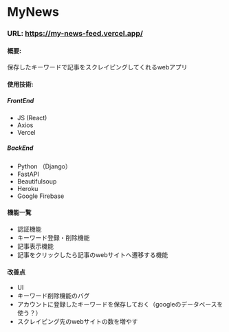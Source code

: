 # MyNews
### URL: https://my-news-feed.vercel.app/

#### 概要:
保存したキーワードで記事をスクレイピングしてくれるwebアプリ

#### 使用技術:
##### FrontEnd
- JS (React)
 - Axios
- Vercel

##### BackEnd
- Python （Django）
 - FastAPI
 - Beautifulsoup
- Heroku
- Google Firebase

#### 機能一覧

- 認証機能
- キーワード登録・削除機能
- 記事表示機能
- 記事をクリックしたら記事のwebサイトへ遷移する機能


#### 改善点

- UI
- キーワード削除機能のバグ
- アカウントに登録したキーワードを保存しておく（googleのデータベースを使う？）
- スクレイピング先のwebサイトの数を増やす